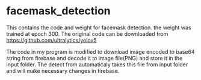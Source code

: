 # facemask_detection
This contains the code and weight for facemask detection. the weight was trained at epoch 300.
The original code can be downloaded from https://github.com/ultralytics/yolov5

The code in my program is modified to download image encoded to base64 string from firebase and decode it to image file(PNG) and store it in the input folder.
The detect from automaticaly takes this file from input folder and will make necessary changes in firebase.
